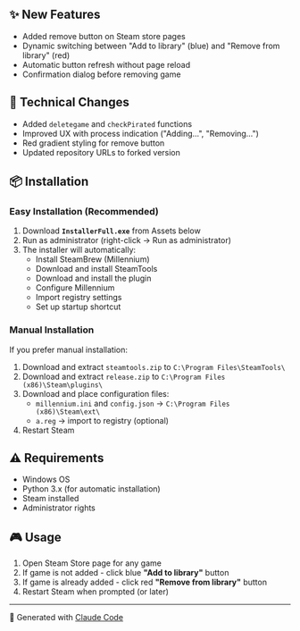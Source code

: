 ## ✨ New Features

- Added remove button on Steam store pages
- Dynamic switching between "Add to library" (blue) and "Remove from library" (red)
- Automatic button refresh without page reload
- Confirmation dialog before removing game

## 🔧 Technical Changes

- Added `deletegame` and `checkPirated` functions
- Improved UX with process indication ("Adding...", "Removing...")
- Red gradient styling for remove button
- Updated repository URLs to forked version

## 📦 Installation

### Easy Installation (Recommended)

1. Download **`InstallerFull.exe`** from Assets below
2. Run as administrator (right-click → Run as administrator)
3. The installer will automatically:
   - Install SteamBrew (Millennium)
   - Download and install SteamTools
   - Download and install the plugin
   - Configure Millennium
   - Import registry settings
   - Set up startup shortcut

### Manual Installation

If you prefer manual installation:

1. Download and extract `steamtools.zip` to `C:\Program Files\SteamTools\`
2. Download and extract `release.zip` to `C:\Program Files (x86)\Steam\plugins\`
3. Download and place configuration files:
   - `millennium.ini` and `config.json` → `C:\Program Files (x86)\Steam\ext\`
   - `a.reg` → import to registry (optional)
4. Restart Steam

## ⚠️ Requirements

- Windows OS
- Python 3.x (for automatic installation)
- Steam installed
- Administrator rights

## 🎮 Usage

1. Open Steam Store page for any game
2. If game is not added - click blue **"Add to library"** button
3. If game is already added - click red **"Remove from library"** button
4. Restart Steam when prompted (or later)

---

🤖 Generated with [Claude Code](https://claude.com/claude-code)
